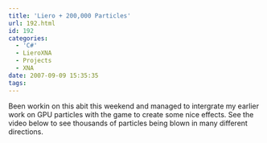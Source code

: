 ```yaml
---
title: 'Liero + 200,000 Particles'
url: 192.html
id: 192
categories:
  - 'C#'
  - LieroXNA
  - Projects
  - XNA
date: 2007-09-09 15:35:35
tags:
---
```


Been workin on this abit this weekend and managed to intergrate my earlier work on GPU particles with the game to create some nice effects. See the video below to see thousands of particles being blown in many different directions.
<!-- more -->
<object width="640" height="505"><param name="movie" value="https://www.youtube.com/v/2-V3UITyLtw&amp;hl=en_GB&amp;fs=1?rel=0"></param><param name="allowFullScreen" value="true"></param><param name="allowscriptaccess" value="always"></param><embed src="https://www.youtube.com/v/2-V3UITyLtw&amp;hl=en_GB&amp;fs=1?rel=0" type="application/x-shockwave-flash" allowscriptaccess="always" allowfullscreen="true" width="640" height="505"></embed></object>